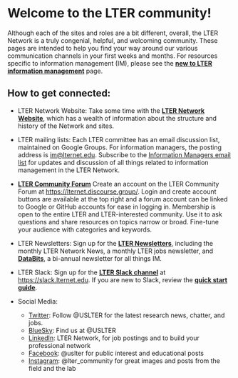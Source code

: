 # Welcome to the LTER community!

Although each of the sites and roles are a bit different, overall, the LTER Network is a truly congenial, helpful, and welcoming community. 
These pages are intended to help you find your way around our various communication channels in your first weeks and months. For resources specific to information management (IM), please see the **[new to LTER information management](new-to-im.md)** page.

## How to get connected:

*  LTER Network Website: Take some time with the **[LTER Network Website](https://lternet.edu)**, which has a wealth of information about the structure and history of the Network and sites. 

*  LTER mailing lists: Each LTER committee has an email discussion list, maintained on Google Groups. For information managers, the posting address is <im@lternet.edu>. Subscribe to the [Information Managers email list](https://groups.google.com/a/lternet.edu/g/im/about) for updates and discussion of all things related to information management in the LTER Network. 

*  **[LTER Community Forum](https://lternet.discourse.group/)** Create an account on the LTER Community Forum at https://lternet.discourse.group/. Login and create account buttons are available at the top right and a forum account can be linked to Google or GitHub accounts for ease in logging in. Membership is open to the entire LTER and LTER-interested community. Use it to ask questions and share resources on topics narrow or broad. Fine-tune your audience with categories and keywords. 

*  LTER Newsletters: Sign up for the **[LTER Newsletters](https://lternet.us12.list-manage.com/subscribe?u=d7494403ed9d8c97a5479f0d4&id=51157f4ed5)**, including the monthly LTER Network News, a monthly LTER jobs newsletter, and **[DataBits](https://lternet.edu/story_types/databits/)**, a bi-annual newsletter for all things IM. 

*  LTER Slack: Sign up for the **[LTER Slack channel](https://slack.lternet.edu)** at https://slack.lternet.edu. If you are new to Slack, review the [**quick start guide**](https://slack.com/help/articles/360059928654-How-to-use-Slack--your-quick-start-guide).

*  Social Media: 
     *  [Twitter](https://twitter.com/USLTER): Follow @USLTER for the latest research news, chatter, and jobs.
     *  [BlueSky](https://bsky.app/): Find us at @USLTER 
     *  [LinkedIn](https://www.linkedin.com/company/lter-network): LTER Network, for job postings and to build your professional network 
     *  [Facebook](https://www.facebook.com/uslter): @uslter for public interest and educational posts
     *  [Instagram](https://www.instagram.com/lter_community/?hl=en): @lter_community for great images and posts from the field and the lab
